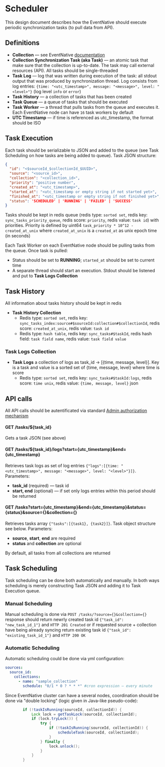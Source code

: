 # Scheduler

This design document describes how the EventNative should execute periodic synchronization tasks (to pull data from API).

## Definitions

* **Collection** — see EventNative [documentation](https://docs.eventnative.org/configuration-1/sources-configuration#collections) 
* **Collection Synchronization Task (aka Task)**  — an atomic task that make sure that the collection is up-to-date. The task may call external resources (API). All tasks should be single-threaded
* **Task Log** — log that was written during execution of the task: all stdout output that was produced by synchronization thread. Log consists from log entries: `{time: "<utc_timestamp>", message: "<message>", level: "<level>"}` (log level `info` or `error`)
* **Task History** — a collection of tasks that has been created
* **Task Queue** — a queue of tasks that should be executed
* **Task Worker** — a thread that pulls tasks from the queue and executes it. Each EventNative node can have `16` task workers by default
* **UTC Timestamp** — if time is referenced as utc_timestamp, the format should be ISO

## Task Execution

Each task should be serializable to JSON and added to the queue (see Task Scheduling on how tasks are being added to queue). Task JSON structure:

```json
{
  "id": "<$sourceId_$collectionId_$UUID>",
  "source": "<source_id>",
  "collection": "<collection_id>",
  "priority": "positive number",
  "created_at": "<utc_timestamp>",
  "started_at": "<utc_timestamp or empty string if not started yet>",
  "finished_at": "<utc_timestamp or empty string if not finished yet>",
  "status": 'SCHEDULED' | 'RUNNING' | 'FAILED' | 'SUCCESS' 
}
```

Tasks should be kept in redis queue (redis type: `sorted set`, redis key: `sync_tasks_priority_queue`, redis score: `priority`, redis value: `task id`) with priorities. Priority is defined by uint64 `task_priority * 10^12 - created_at_unix` where `created_at_unix` is a `created_at` as unix epoch time (in seconds)

Each Task Worker on each EventNative node should be pulling tasks from the queue. Once task is pulled:

- Status should be set to **RUNNING**; `started_at` should be set to current time
- A separate thread should start an execution. Stdout should be listened and put to **Task Logs Collection**

## Task History

All information about tasks history should be kept in redis

* **Task History Collection**
  - Redis type: `sorted set`, redis key: `sync_tasks_index:source#$sourceId:collection#$collectionId`, redis score: `created_at_unix`, redis value: `task id`
  - Redis type: `hash table`, redis key: `sync_tasks#$taskId`, redis hash field: `task field name`, redis value: `task field value`

### Task Logs Collection

* **Task Logs** a collection of logs as task_id → [{time, message, level}]. Key is a task and value is a sorted set of {time, message, level} where time is score
    - Redis type: `sorted set`, redis key: `sync_tasks#$taskId:logs`, redis score: `time unix`, redis value: `{time, message, level}` json

## API calls

All API calls should be autentificated via standard [Admin authorization mechanism](https://docs.eventnative.org/other-features/admin-endpoints)

#### GET /tasks/${task_id}

Gets a task JSON (see above) 

#### GET /tasks/${task_id}/logs?start={utc_timestamp}&end={utc_timestamp}

Retrieves task logs as set of log entries `{"logs":[{time: "<utc_timestamp>", message: "<message>", level: "<level>"}]}`. Parameters:

* **task_id** (required) —  task id
* **start, end** (optional) — if set only logs entries within this period should be returned

#### GET /tasks?start={utc_timestamp}&end={utc_timestamp}&status={status}&source={}&collection={}

Retrieves tasks array `{"tasks":[{task1}, {task2}]}`. Task object structure see below. Parameters: 

* **source**, **start**, **end** are required
* **status** and **collection** are optional

By default, all tasks from all collections are returned

## Task Scheduling

Task scheduling can be done both automatically and manually. In both ways scheduling is merely constructing Task JSON and adding it to Task Execution queue.

### Manual Scheduling

Manual scheduling is done via `POST /tasks/?source={}&collection={}` response should return newrly created task id `{"task_id": "new_task_id_1"}` and `HTTP 201 Created`
or if requested source + collection have being already syncing return existing task id `{"task_id": "existing_task_id_1"}` and `HTTP 200 OK` 

### Automatic Scheduling

Automatic scheduling could be done via yml configuration:

```YAML
sources:
  source_id:
    collections:
      - name: "sample_collection"
        schedule: "0/1 * 0 ? * * *" #cron expression — every minute
```

Since EventNative cluster can have a several nodes, coordination should be done via "double locking" (logic given in Java-like pseudo-code):

```java
        if (!taskIsRunning(sourceId, collectionId)) {
            Lock lock = getTaskLock(sourceId, collectionId);
            if (lock.tryLock()) {
                try {
                    if (!taskIsRunning(sourceId, collectionId)) {
                        scheduleTask(sourceId, collectionId);
                    }
                } finally {
                    lock.unlock();
                }
            }
        }
```



